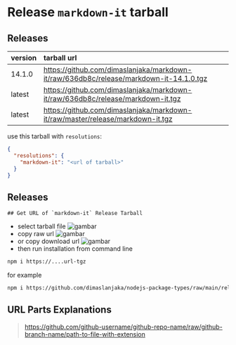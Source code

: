 # Release `markdown-it` tarball
## Releases
| version | tarball url |
| :--- | :--- |
| 14.1.0 | https://github.com/dimaslanjaka/markdown-it/raw/636db8c/release/markdown-it-14.1.0.tgz |
| latest | https://github.com/dimaslanjaka/markdown-it/raw/636db8c/release/markdown-it.tgz |
| latest | https://github.com/dimaslanjaka/markdown-it/raw/master/release/markdown-it.tgz |

use this tarball with `resolutions`:
```json
{
  "resolutions": {
    "markdown-it": "<url of tarball>"
  }
}
```

## Releases

    ## Get URL of `markdown-it` Release Tarball
- select tarball file
![gambar](https://user-images.githubusercontent.com/12471057/203216375-8af4b5d9-00c2-40fb-8d3d-d220beaabd46.png)
- copy raw url
![gambar](https://user-images.githubusercontent.com/12471057/203216508-7590cbb9-a1ce-47d6-96ca-8d82149f0762.png)
- or copy download url
![gambar](https://user-images.githubusercontent.com/12471057/203216541-3807d2c3-5213-49f3-b93d-c626dbae3b2e.png)
- then run installation from command line
```bash
npm i https://....url-tgz
```
for example
```bash
npm i https://github.com/dimaslanjaka/nodejs-package-types/raw/main/release/nodejs-package-types.tgz
```

## URL Parts Explanations
> https://github.com/github-username/github-repo-name/raw/github-branch-name/path-to-file-with-extension